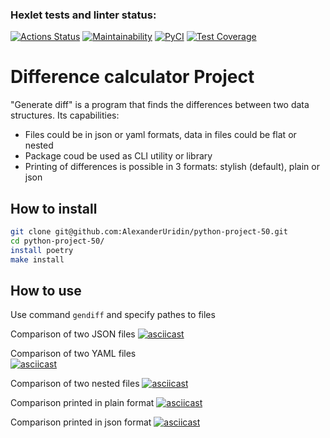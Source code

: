 ### Hexlet tests and linter status:
[![Actions Status](https://github.com/AlexanderUridin/python-project-50/actions/workflows/hexlet-check.yml/badge.svg)](https://github.com/AlexanderUridin/python-project-50/actions)
[![Maintainability](https://api.codeclimate.com/v1/badges/8e807bb55565ff5dba42/maintainability)](https://codeclimate.com/github/AlexanderUridin/python-project-50/maintainability)
[![PyCI](https://github.com/AlexanderUridin/python-project-50/actions/workflows/pyci.yml/badge.svg)](https://github.com/AlexanderUridin/python-project-50/actions)
[![Test Coverage](https://api.codeclimate.com/v1/badges/8e807bb55565ff5dba42/test_coverage)](https://codeclimate.com/github/AlexanderUridin/python-project-50/test_coverage)

# Difference calculator Project

"Generate diff" is a program that finds the differences between two data structures. Its capabilities:

- Files could be in json or yaml formats, data in files could be flat or nested  
- Package coud be used as CLI utility or library  
- Printing of differences is possible in 3 formats: stylish (default), plain or json

## How to install

```bash
git clone git@github.com:AlexanderUridin/python-project-50.git
cd python-project-50/
install poetry
make install
```

## How to use

Use command `gendiff` and specify pathes to files 

Comparison of two JSON files 
[![asciicast](https://asciinema.org/a/6ZjniA8QIseerPeSXjyuwvfwn.svg)](https://asciinema.org/a/6ZjniA8QIseerPeSXjyuwvfwn)

Comparison of two YAML files  
[![asciicast](https://asciinema.org/a/Go0h5yOWlGjKs90kY807re9os.svg)](https://asciinema.org/a/Go0h5yOWlGjKs90kY807re9os)

Comparison of two nested files 
[![asciicast](https://asciinema.org/a/9FK3jcz7nE4UD9B1oZbPf6KwR.svg)](https://asciinema.org/a/9FK3jcz7nE4UD9B1oZbPf6KwR)

Comparison printed in plain format 
[![asciicast](https://asciinema.org/a/x3R9tEAJ8APBTKNyIF5udvCZg.svg)](https://asciinema.org/a/x3R9tEAJ8APBTKNyIF5udvCZg)

Comparison printed in json format
[![asciicast](https://asciinema.org/a/NImau3aVI761Vbrz8D5JKoK7D.svg)](https://asciinema.org/a/NImau3aVI761Vbrz8D5JKoK7D)